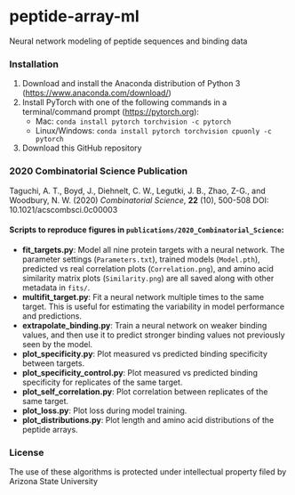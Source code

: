 # peptide-array-ml
Neural network modeling of peptide sequences and binding data

### Installation
1) Download and install the Anaconda distribution of Python 3 (https://www.anaconda.com/download/)
2) Install PyTorch with one of the following commands in a terminal/command prompt (https://pytorch.org):
   - Mac: `conda install pytorch torchvision -c pytorch`
   - Linux/Windows: `conda install pytorch torchvision cpuonly -c pytorch`
3) Download this GitHub repository

### 2020 Combinatorial Science Publication
Taguchi, A. T., Boyd, J., Diehnelt, C. W., Legutki, J. B., Zhao, Z-G., and Woodbury, N. W. (2020) *Combinatorial Science*, **22** (10), 500-508
DOI: 10.1021/acscombsci.0c00003
#### Scripts to reproduce figures in `publications/2020_Combinatorial_Science`:
- **fit_targets.py**: Model all nine protein targets with a neural network. The parameter settings (`Parameters.txt`), trained models (`Model.pth`), predicted vs real correlation plots (`Correlation.png`), and amino acid similarity matrix plots (`Similarity.png`) are all saved along with other metadata in `fits/`.
- **multifit_target.py**: Fit a neural network multiple times to the same target. This is useful for estimating the variability in model performance and predictions.
- **extrapolate_binding.py**: Train a neural network on weaker binding values, and then use it to predict stronger binding values not previously seen by the model.
- **plot_specificity.py**: Plot measured vs predicted binding specificity between targets.
- **plot_specificity_control.py**: Plot measured vs predicted binding specificity for replicates of the same target.
- **plot_self_correlation.py**: Plot correlation between replicates of the same target.
- **plot_loss.py**: Plot loss during model training.
- **plot_distributions.py**: Plot length and amino acid distributions of the peptide arrays.

### License
The use of these algorithms is protected under intellectual property filed by Arizona State University

